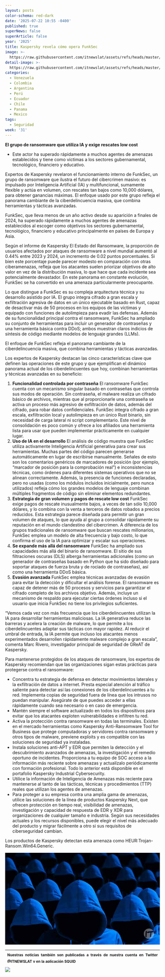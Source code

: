 ```yaml
---
layout: posts
color-schema: red-dark
date: '2025-07-22 10:55 -0400'
published: true
superNews: false
superArticle: false
year: '2025'
title: Kaspersky revela cómo opera FunkSec
image: >-
  https://raw.githubusercontent.com/itnewslat/assets/refs/heads/master/img/540x320/Grupo-Hackers-p.jpg
detail-image: >-
  https://raw.githubusercontent.com/itnewslat/assets/refs/heads/master/img/1024x680/Grupo-Hackers-g.jpg
categories:
  - Venezuela
  - Colombia
  - Argentina
  - Perú
  - Ecuador
  - Chile
  - Panama
  - Mexico
tags:
  - Seguridad
week: '31'
---
```

**El grupo de ransomware que utiliza IA y exige rescates low cost**

- Este actor ha superado rápidamente a muchos agentes de amenazas establecidos y tiene como víctimas a los sectores gubernamental, tecnológico, financiero y educativo.

Expertos de Kaspersky revelaron el funcionamiento interno de FunkSec, un grupo de ransomware que ilustra el futuro del cibercrimen masivo: es impulsado por Inteligencia Artificial (IA) y multifuncional, sumamente flexible y actúa en volumen, con rescates tan bajos como 10,000 dólares, para obtener ganancias máximas. El enfoque usado por este grupo refleja el panorama cambiante de la ciberdelincuencia masiva, que combina herramientas y tácticas avanzadas.

FunkSec, que lleva menos de un año activo desde su aparición a finales de 2024, ha superado rápidamente a muchos agentes de amenazas establecidos al escoger como objetivos los sectores gubernamental, tecnológico, financiero y educativo principalmente en países de Europa y Asia.

Según el informe de Kaspersky El Estado del Ransomware, la proporción de usuarios afectados por ataques de ransomware a nivel mundial aumentó al 0.44% entre 2023 y 2024, un incremento de 0.02 puntos porcentuales. Si bien este porcentaje puede parecer modesto en comparación con otras ciberamenazas, refleja que los atacantes suelen priorizar objetivos de alto valor en vez de la distribución masiva, lo que hace que cada incidente sea potencialmente devastador. En este panorama en constante evolución, FunkSec se ha convertido en una amenaza particularmente preocupante.

Lo que distingue a FunkSec es su compleja arquitectura técnica y su desarrollo asistido por IA. El grupo integra cifrado a gran escala y exfiltración agresiva de datos en un único ejecutable basado en Rust, capaz de desactivar más de 50 procesos en los equipos de las víctimas y equipado con funciones de autolimpieza para evadir las defensas. Además de su funcionalidad principal contra el ransomware, FunkSec ha ampliado su conjunto de herramientas para incluir un generador de contraseñas y una herramienta básica contra DDoS; ambos muestran claros indicios de síntesis de código mediante modelos de lenguaje grandes (LLMs).

El enfoque de FunkSec refleja el panorama cambiante de la ciberdelincuencia masiva, que combina herramientas y tácticas avanzadas. 

Los expertos de Kaspersky destacan las cinco características clave que definen las operaciones de este grupo y que ejemplifican el dinámico panorama actual de los ciberdelincuentes que hoy, combinan herramientas y técnicas avanzadas en su beneficio:

1.	**Funcionalidad controlada por contraseña**
El ransomware FunkSec cuenta con un mecanismo singular basado en contraseñas que controla sus modos de operación. Sin contraseña, el malware realiza un cifrado básico de archivos, mientras que al proporcionarle una contraseña se activa un proceso más agresivo de exfiltración de datos, además del cifrado, para robar datos confidenciales.
FunkSec integra cifrado a gran escala, exfiltración local y autolimpieza en un único Rust binario, sin necesidad de carga lateral ni script complementario. Este nivel de consolidación es poco común y ofrece a los afiliados una herramienta lista para usar que pueden implementar prácticamente en cualquier lugar.
2.	**Uso de IA en el desarrollo**
El análisis de código muestra que FunkSec utiliza activamente Inteligencia Artificial generativa para crear sus herramientas. Muchas partes del código parecen generarse automáticamente en lugar de escribirse manualmente. Señales de esto son los comentarios genéricos de marcadores de posición (por ejemplo, “marcador de posición para la comprobación real”) e inconsistencias técnicas, como órdenes para diferentes sistemas operativos que no se alinean correctamente. Además, la presencia de funciones declaradas, pero no usadas (como los módulos incluidos inicialmente, pero nunca utilizados) refleja cómo los grandes modelos de lenguaje combinan múltiples fragmentos de código sin eliminar elementos redundantes.
3.	**Estrategia de gran volumen y pagos de rescate low cost**
FunkSec exige pagos de rescate inusualmente bajos, a veces de tan sólo 10,000 dólares, y lo combina con la venta a terceros de datos robados a precios reducidos. Esta estrategia parece diseñada para permitir un gran volumen de ataques, lo que ayuda al grupo a consolidar rápidamente su reputación en el mundo clandestino del cibercrimen. A diferencia de los grupos tradicionales de ransomware que buscan rescates millonarios, FunkSec emplea un modelo de alta frecuencia y bajo costo, lo que confirma el uso de la IA para optimizar y escalar sus operaciones.
4.	**Se expande más allá del ransomware**
FunkSec ha ampliado sus capacidades más allá del binario de ransomware. El sitio de sus filtraciones oscuras (DLS) alberga herramientas adicionales (como un generador de contraseñas basado en Python que ha sido diseñado para soportar ataques de fuerza bruta y de rociado de contraseñas), así como una herramienta DDoS básica.
5.	**Evasión avanzada**
FunkSec emplea técnicas avanzadas de evasión para evitar la detección y dificultar el análisis forense. El ransomware es capaz de detener más de 50 procesos y servicios para garantizar el cifrado completo de los archivos objetivo. Además, incluye un mecanismo de respaldo para ejecutar ciertas órdenes incluso si el usuario que inicia FunkSec no tiene los privilegios suficientes.

“Vemos cada vez con más frecuencia que los ciberdelincuentes utilizan la IA para desarrollar herramientas maliciosas. La IA generativa reduce las barreras y acelera la creación de malware, lo que permite a los ciberdelincuentes adaptar sus tácticas con mayor rapidez. Al reducir el umbral de entrada, la IA permite que incluso los atacantes menos experimentados desarrollen rápidamente malware complejo a gran escala”, comenta Marc Rivero, investigador principal de seguridad de GReAT de Kaspersky.

Para mantenerse protegidos de los ataques de ransomware, los expertos de Kaspersky recomiendan que las organizaciones sigan estas prácticas para protegerse contra el ransomware:

- Concentra tu estrategia de defensa en detectar movimientos laterales y la exfiltración de datos a internet. Presta especial atención al tráfico saliente para detectar así las conexiones de los ciberdelincuentes a tu red. Implementa copias de seguridad fuera de línea que los intrusos no puedan manipular. Asegúrate de que puedes acceder a ellas rápidamente cuando sea necesario o en caso de emergencia.
- Mantén siempre el software actualizado en todos los dispositivos para evitar que los atacantes exploten vulnerabilidades e infiltren tu red.
- Activa la protección contra ransomware en todas las terminales. Existen en el mercado herramientas como Kaspersky Anti-Ransomware Tool for Business que protege computadoras y servidores contra ransomware y otros tipos de malware, previene exploits y es compatible con las soluciones de seguridad ya instaladas.
- Instala soluciones anti-APT y EDR que permiten la detección y el descubrimiento avanzados de amenazas, la investigación y el remedio oportuno de incidentes. Proporciona a tu equipo de SOC acceso a la información más reciente sobre amenazas y actualízalo periódicamente con formación profesional. Todo lo anterior está disponible en el portafolio Kaspersky Industrial Cybersecurity.
- Utilice la información de Inteligencia de Amenazas más reciente para mantenerse al tanto de las tácticas, técnicas y procedimientos (TTP) reales que utilizan los agentes de amenazas.
- Para proteger a su empresa contra una amplia gama de amenazas, utilice las soluciones de la línea de productos Kaspersky Next, que ofrecen protección en tiempo real, visibilidad de amenazas, investigación y capacidad de respuesta de EDR y XDR para organizaciones de cualquier tamaño e industria. Según sus necesidades actuales y los recursos disponibles, puede elegir el nivel más adecuado del producto y migrar fácilmente a otro si sus requisitos de ciberseguridad cambian.

Los productos de Kaspersky detectan esta amenaza como HEUR:Trojan-Ransom.Win64.Generic.

![](https://raw.githubusercontent.com/itnewslat/assets/refs/heads/master/img/540x320/Grupo-Hackers-p.jpg)

<table style="height: 42px;" width="569">
<tbody>
<tr>
<td style="text-align: justify;"><sub><strong>Nuestras noticias también son publicadas a través de nuestra cuenta en Twitter <a href="https://twitter.com/itnewslat?lang=es">@ITNEWSLAT</a> y en la aplicación <a href="https://squidapp.co/en/">SQUID</a></strong></sub></td>
</tr>
</tbody>
</table>

<img src="https://tracker.metricool.com/c3po.jpg?hash=56f88a41e39ab42c063cc51676587a04"/>
